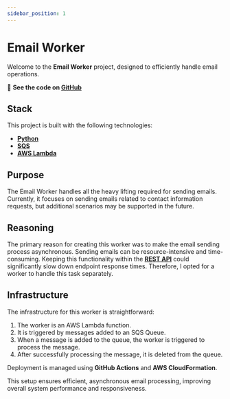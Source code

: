 ```yaml
---
sidebar_position: 1
---
```


# Email Worker

Welcome to the **Email Worker** project, designed to efficiently handle email operations.

🚀 **See the code on [GitHub](https://github.com/itsadeadh2/email-sender-worker)**

## Stack

This project is built with the following technologies:
- **[Python](https://www.python.org/)**
- **[SQS](https://aws.amazon.com/sqs/)**
- **[AWS Lambda](https://aws.amazon.com/ecs/)**

## Purpose

The Email Worker handles all the heavy lifting required for sending emails. Currently, it focuses on sending emails related to contact information requests, but additional scenarios may be supported in the future.

## Reasoning

The primary reason for creating this worker was to make the email sending process asynchronous. Sending emails can be resource-intensive and time-consuming. Keeping this functionality within the **[REST API](/category/rest-api)** could significantly slow down endpoint response times. Therefore, I opted for a worker to handle this task separately.

## Infrastructure

The infrastructure for this worker is straightforward:

1. The worker is an AWS Lambda function.
2. It is triggered by messages added to an SQS Queue.
3. When a message is added to the queue, the worker is triggered to process the message.
4. After successfully processing the message, it is deleted from the queue.

Deployment is managed using **GitHub Actions** and **AWS CloudFormation**.

This setup ensures efficient, asynchronous email processing, improving overall system performance and responsiveness.